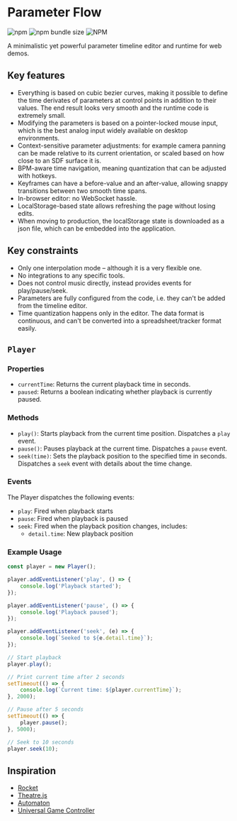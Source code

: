 # Parameter Flow

![npm](https://img.shields.io/npm/v/parameter-flow)
![npm bundle size](https://img.shields.io/bundlephobia/min/parameter-flow)
![NPM](https://img.shields.io/npm/l/parameter-flow)

A minimalistic yet powerful parameter timeline editor and runtime for web demos.

## Key features
- Everything is based on cubic bezier curves, making it possible to define the time derivates of parameters at control points in addition to their values. The end result looks very smooth and the runtime code is extremely small.
- Modifying the parameters is based on a pointer-locked mouse input, which is the best analog input widely available on desktop environments.
- Context-sensitive parameter adjustments: for example camera panning can be made relative to its current orientation, or scaled based on how close to an SDF surface it is.
- BPM-aware time navigation, meaning quantization that can be adjusted with hotkeys.
- Keyframes can have a before-value and an after-value, allowing snappy transitions between two smooth time spans.
- In-browser editor: no WebSocket hassle.
- LocalStorage-based state allows refreshing the page without losing edits.
- When moving to production, the localStorage state is downloaded as a json file, which can be embedded into the application.

## Key constraints
- Only one interpolation mode – although it is a very flexible one.
- No integrations to any specific tools.
- Does not control music directly, instead provides events for play/pause/seek.
- Parameters are fully configured from the code, i.e. they can't be added from the timeline editor.
- Time quantization happens only in the editor. The data format is continuous, and can't be converted into a spreadsheet/tracker format easily.

## `Player`

### Properties
- `currentTime`: Returns the current playback time in seconds.
- `paused`: Returns a boolean indicating whether playback is currently paused.

### Methods
- `play()`: Starts playback from the current time position. Dispatches a `play` event.
- `pause()`: Pauses playback at the current time. Dispatches a `pause` event.
- `seek(time)`: Sets the playback position to the specified time in seconds. Dispatches a `seek` event with details about the time change.

### Events
The Player dispatches the following events:
- `play`: Fired when playback starts
- `pause`: Fired when playback is paused
- `seek`: Fired when the playback position changes, includes:
  - `detail.time`: New playback position

### Example Usage
```javascript
const player = new Player();

player.addEventListener('play', () => {
    console.log('Playback started');
});

player.addEventListener('pause', () => {
    console.log('Playback paused');
});

player.addEventListener('seek', (e) => {
    console.log(`Seeked to ${e.detail.time}`);
});

// Start playback
player.play();

// Print current time after 2 seconds
setTimeout(() => {
    console.log(`Current time: ${player.currentTime}`);
}, 2000);

// Pause after 5 seconds
setTimeout(() => {
    player.pause();
}, 5000);

// Seek to 10 seconds
player.seek(10);
```

## Inspiration
- [Rocket](https://github.com/rocket/rocket)
- [Theatre.js](https://github.com/theatre-js/theatre)
- [Automaton](https://github.com/0b5vr/automaton)
- [Universal Game Controller](https://github.com/felixbade/universal-game-controller)
